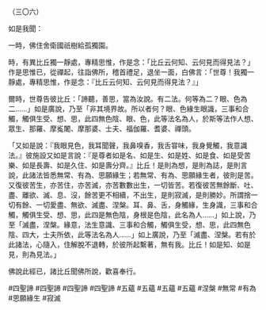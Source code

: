 （三〇六）

如是我聞：

一時，佛住舍衛國祇樹給孤獨園。

時，有異比丘獨一靜處，專精思惟，作是念：「比丘云何知、云何見而得見法？」作是思惟已，從禪起，往詣佛所，稽首禮足，退坐一面，白佛言：「世尊！我獨一靜處，專精思惟，作是念：『比丘云何知、云何見而得見法？』」

爾時，世尊告彼比丘：「諦聽，善思，當為汝說。有二法。何等為二？眼、色為二……」如是廣說，乃至「非其境界故。所以者何？眼、色緣生眼識，三事和合觸，觸俱生受、想、思，此四無色陰、眼、色，此等法名為人，於斯等法作人想、眾生、那羅、摩㝹闍、摩那婆、士夫、福伽羅、耆婆、禪頭。

「又如是說：『我眼見色，我耳聞聲，我鼻嗅香，我舌甞味，我身覺觸，我意識法。』彼施設又如是言說：『是尊者如是名、如是生、如是姓、如是食、如是受苦樂、如是長壽、如是久住、如是壽分齊。』比丘！是則為想，是則為誌，是則言說，此諸法皆悉無常、有為、思願緣生；若無常、有為、思願緣生者，彼則是苦。又復彼苦生，亦苦住，亦苦滅，亦苦數數出生，一切皆苦。若復彼苦無餘斷、吐、盡、離欲、滅、息、沒，餘苦更不相續，不出生，是則寂滅，是則勝妙。所謂捨一切有餘、一切愛盡、無欲、滅盡、涅槃。耳、鼻、舌，身觸緣，生身識，三事和合觸，觸俱生受、想、思，此四是無色陰，身根是色陰，此名為人……」如上說，乃至「滅盡，涅槃。緣意，法生意識、三事和合觸，觸俱生受，想、思，此四無色陰、四大，士夫所依，此等法名為人……」如上廣說，乃至「滅盡、涅槃。若有於此諸法，心隨入，住解脫不退轉，於彼所起繫著，無有我。比丘！如是知、如是見，則為見法。」

佛說此經已，諸比丘聞佛所說，歡喜奉行。



#四聖諦
#四聖諦
#四聖諦
#四聖諦
#五蘊
#五蘊
#五蘊
#五蘊
#涅槃
#無常
#有為
#思願緣生
#寂滅
